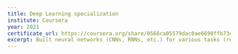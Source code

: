 ```yaml
---
title: Deep Learning specialization
institute: Coursera
year: 2021
certificate_url: https://coursera.org/share/0568ca05579dac0ae6690ffb73e6218a
excerpt: Built neural networks (CNNs, RNNs, etc.) for various tasks (recognition and generation), used RNNs for creating a chatbot for question answering, and applied machine learning algorithms to solve problems.
---
```

